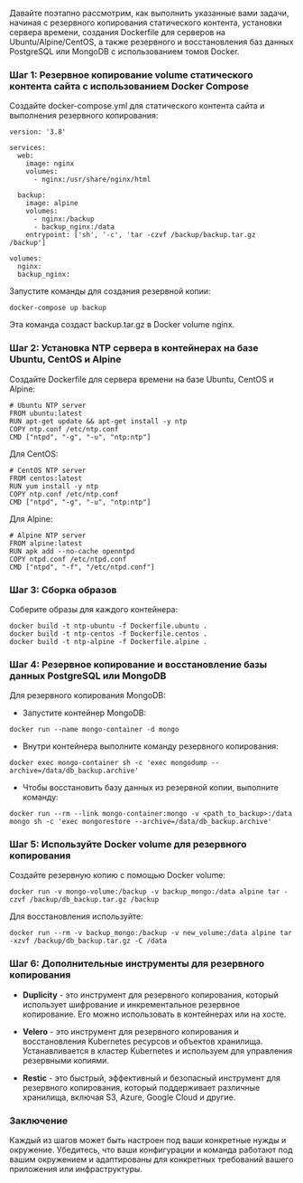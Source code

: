 Давайте поэтапно рассмотрим, как выполнить указанные вами задачи, начиная с резервного копирования статического контента, установки сервера времени, создания Dockerfile для серверов на Ubuntu/Alpine/CentOS, а также резервного и восстановления баз данных PostgreSQL или MongoDB с использованием томов Docker.

### Шаг 1: Резервное копирование volume статического контента сайта с использованием Docker Compose

Создайте docker-compose.yml для статического контента сайта и выполнения резервного копирования:

```
version: '3.8'

services:
  web:
    image: nginx
    volumes:
      - nginx:/usr/share/nginx/html

  backup:
    image: alpine
    volumes:
      - nginx:/backup
      - backup_nginx:/data
    entrypoint: ['sh', '-c', 'tar -czvf /backup/backup.tar.gz /backup']

volumes:
  nginx:
  backup_nginx:
```

Запустите команды для создания резервной копии:

```
docker-compose up backup
```

Эта команда создаст backup.tar.gz в Docker volume nginx.

### Шаг 2: Установка NTP сервера в контейнерах на базе Ubuntu, CentOS и Alpine

Создайте Dockerfile для сервера времени на базе Ubuntu, CentOS и Alpine:

```
# Ubuntu NTP server
FROM ubuntu:latest
RUN apt-get update && apt-get install -y ntp
COPY ntp.conf /etc/ntp.conf
CMD ["ntpd", "-g", "-u", "ntp:ntp"]
```

Для CentOS:
```
# CentOS NTP server
FROM centos:latest
RUN yum install -y ntp
COPY ntp.conf /etc/ntp.conf
CMD ["ntpd", "-g", "-u", "ntp:ntp"]
```

Для Alpine:
```
# Alpine NTP server
FROM alpine:latest
RUN apk add --no-cache openntpd
COPY ntpd.conf /etc/ntpd.conf
CMD ["ntpd", "-f", "/etc/ntpd.conf"]
```

### Шаг 3: Сборка образов

Соберите образы для каждого контейнера:

```
docker build -t ntp-ubuntu -f Dockerfile.ubuntu .
docker build -t ntp-centos -f Dockerfile.centos .
docker build -t ntp-alpine -f Dockerfile.alpine .
```

### Шаг 4: Резервное копирование и восстановление базы данных PostgreSQL или MongoDB

Для резервного копирования MongoDB:
- Запустите контейнер MongoDB:

```
docker run --name mongo-container -d mongo
```
- Внутри контейнера выполните команду резервного копирования:

```
docker exec mongo-container sh -c 'exec mongodump --archive=/data/db_backup.archive'
```
- Чтобы восстановить базу данных из резервной копии, выполните команду:

```
docker run --rm --link mongo-container:mongo -v <path_to_backup>:/data mongo sh -c 'exec mongorestore --archive=/data/db_backup.archive'
```

### Шаг 5: Используйте Docker volume для резервного копирования

Создайте резервную копию с помощью Docker volume:

```
docker run -v mongo-volume:/backup -v backup_mongo:/data alpine tar -czvf /backup/db_backup.tar.gz /backup
```

Для восстановления используйте:

```
docker run --rm -v backup_mongo:/backup -v new_volume:/data alpine tar -xzvf /backup/db_backup.tar.gz -C /data
```

### Шаг 6: Дополнительные инструменты для резервного копирования

- **Duplicity** - это инструмент для резервного копирования, который использует шифрование и инкрементальное резервное копирование. Его можно использовать в контейнерах или на хосте.

- **Velero** - это инструмент для резервного копирования и восстановления Kubernetes ресурсов и объектов хранилища. Устанавливается в кластер Kubernetes и используем для управления резервными копиями.

- **Restic** - это быстрый, эффективный и безопасный инструмент для резервного копирования, который поддерживает различные хранилища, включая S3, Azure, Google Cloud и другие.

### Заключение

Каждый из шагов может быть настроен под ваши конкретные нужды и окружение. Убедитесь, что ваши конфигурации и команда работают под вашим окружением и адаптированы для конкретных требований вашего приложения или инфраструктуры.
